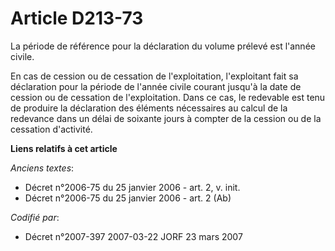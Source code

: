 # Article D213-73

La période de référence pour la déclaration du volume prélevé est l'année civile.

En cas de cession ou de cessation de l'exploitation, l'exploitant fait sa déclaration pour la période de l'année civile
courant jusqu'à la date de cession ou de cessation de l'exploitation. Dans ce cas, le redevable est tenu de produire la
déclaration des éléments nécessaires au calcul de la redevance dans un délai de soixante jours à compter de la cession ou de
la cessation d'activité.

**Liens relatifs à cet article**

_Anciens textes_:

  - Décret n°2006-75 du 25 janvier 2006 - art. 2, v. init.
  - Décret n°2006-75 du 25 janvier 2006 - art. 2 (Ab)

_Codifié par_:

  - Décret n°2007-397 2007-03-22 JORF 23 mars 2007
